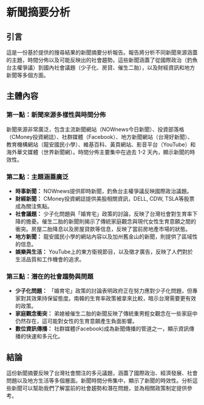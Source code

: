 # 新聞摘要分析

## 引言

這是一份基於提供的搜尋結果的新聞摘要分析報告。報告將分析不同新聞來源涵蓋的主題，時間分佈以及可能反映出的社會趨勢。這些新聞涵蓋了從國際政治（釣魚台主權爭議）到國內社會議題（少子化、房貸、催生二胎），以及財經資訊和地方新聞等多個方面。

## 主體內容

### 第一點：新聞來源多樣性與時間分佈

新聞來源非常廣泛，包含主流新聞網站（NOWnews今日新聞）、投資部落格（CMoney投資網誌）、社群媒體（Facebook）、地方新聞網站（台灣好新聞）、教育機構網站（龍安國民小學）、維基百科、黃頁網站、影音平台（YouTube）和海外華文媒體（世界新聞網）。時間分佈主要集中在過去 1-2 天內，顯示新聞的時效性。

### 第二點：主題涵蓋廣泛

*   **時事新聞：** NOWnews提供即時新聞，釣魚台主權爭議反映國際政治議題。
*   **財經新聞：** CMoney投資網誌提供美股相關資訊，DELL, CDW, TSLA等股票成為關注焦點。
*   **社會議題：** 少子化問題與「婚育宅」政策的討論，反映了台灣社會對生育率下降的擔憂。催生二胎的新聞則揭示了傳統家庭觀念與現代女性生育意願之間的衝突。房屋二胎降息以及房屋貸款等信息，反映了當前房地產市場的狀態。
*   **地方新聞：** 龍安國民小學的網站內容以及加州舊金山的新聞，則提供了區域性的信息。
*   **娛樂與生活：** YouTube上的東方衛視節目，以及徵才廣告，反映了人們對於生活品質和工作機會的追求。

### 第三點：潛在的社會趨勢與問題

*   **少子化問題：** 「婚育宅」政策的討論表明政府正在努力應對少子化問題，但專家對其效果持保留態度。南韓的生育率政策被拿來比較，暗示台灣需要更有效的政策。
*   **家庭觀念衝突：** 弟媳被催生二胎的新聞反映了傳統重男輕女觀念在一些家庭中仍然存在，這可能對女性的生育意願產生負面影響。
*   **數位資訊傳播：** 社群媒體(Facebook)成為新聞傳播的管道之一，顯示資訊傳播的快速和多元化。

## 結論

這份新聞摘要反映了台灣社會關注的多元議題，涵蓋了國際政治、經濟發展、社會問題以及地方生活等多個層面。新聞時間分佈集中，顯示了新聞的時效性。分析這些新聞可以幫助我們了解當前的社會趨勢和潛在問題，並為相關政策制定提供參考。

